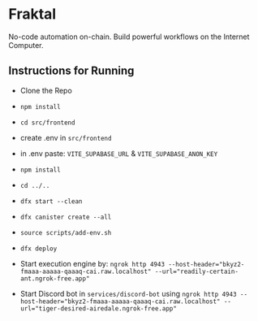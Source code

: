 # Fraktal
No-code automation on-chain. Build powerful workflows on the Internet Computer. 

## Instructions for Running

- Clone the Repo
- `npm install`
- `cd src/frontend`
- create .env in `src/frontend`
- in .env paste: `VITE_SUPABASE_URL` & `VITE_SUPABASE_ANON_KEY`
- `npm install`
- `cd ../..`
- `dfx start --clean`
- `dfx canister create --all`
- `source scripts/add-env.sh`
- `dfx deploy`

- Start execution engine by: `ngrok http 4943 --host-header="bkyz2-fmaaa-aaaaa-qaaaq-cai.raw.localhost" --url="readily-certain-ant.ngrok-free.app"`

- Start Discord bot in `services/discord-bot` using `ngrok http 4943 --host-header="bkyz2-fmaaa-aaaaa-qaaaq-cai.raw.localhost" --url="tiger-desired-airedale.ngrok-free.app"`